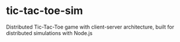 # tic-tac-toe-sim
Distributed Tic-Tac-Toe game with client-server architecture, built for distributed simulations with Node.js
